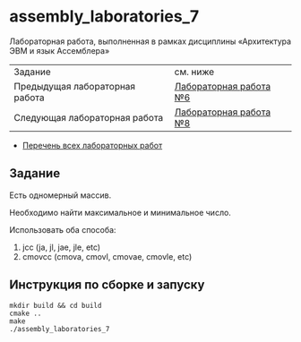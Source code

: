 # assembly_laboratories_7

Лабораторная работа, выполненная в рамках дисциплины «Архитектура ЭВМ и язык Ассемблера»

| | |
|-|-|
| Задание | см. ниже |
| Предыдущая лабораторная работа | [Лабораторная работа №6](https://github.com/PatriotRossii/assembly_laboratories_5) |
| Следующая лабораторная работа | [Лабораторная работа №8](https://github.com/PatriotRossii/assembly_laboratories_7) |

* [Перечень всех лабораторных работ](https://github.com/BFI-2202/assembly_laboratories)

## Задание

Есть одномерный массив.

Необходимо найти максимальное и минимальное число.

Использовать оба способа:
1. jcc (ja, jl, jae, jle, etc)
2. cmovcc (cmova, cmovl, cmovae, cmovle, etc)

## Инструкция по сборке и запуску

```
mkdir build && cd build
cmake ..
make
./assembly_laboratories_7
```
